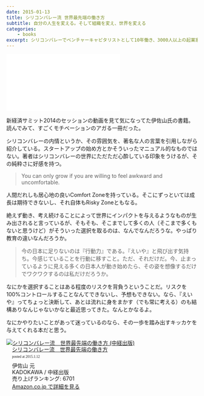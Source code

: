 ```yaml
---
date: 2015-01-13
title: シリコンバレー流 世界最先端の働き方
subtitle: 自分の人生を変える。そして組織を変え、世界を変える
categories: 
    - books
excerpt: シリコンバレーでベンチャーキャピタリストとして10年働き、3000人以上の起業家と出会ってきた著者・伊佐山元氏が語る世界最先端の地の「働き方」、「生き方」の“流儀"。
---
```


<div class="fluid"><iframe src="//www.youtube-nocookie.com/embed/JGnqfdLeViI?list=PLgMTwkOhq4nIrfKV9hbaX_qIvlZ9I378j" frameborder="0" allowfullscreen></iframe></div>

新経済サミット2014のセッションの動画を見て気になってた伊佐山氏の書籍。読んでみて、すごくモチベーションのアガる一冊だった。

シリコンバレーの内情というか、その雰囲気を、著名な人の言葉を引用しながら紹介している。スタートアップの始め方とかそういったマニュアル的なものではない。著者はシリコンバレーの世界にただただ心酔している印象をうけるが、その純粋さに好感を持つ。

> You can only grow if you are willing to feel awkward and uncomfortable.

人間だれしも居心地の良いComfort Zoneを持っている。そこにずっといては成長は期待できないし、それ自体もRisky Zoneともなる。

絶えず動き、考え続けることによって世界にインパクトを与えるようなものが生み出されると言っているが、そもそも、そこまでして多くの人（そこまで多くもないと思うけど）がそういった選択を取るのは、なんでなんだろうな。やっぱり教育の違いなんだろうか。

> 今の日本に足りないのは『行動力』である。『えいや』と飛び出す気持ち。今感じていることを行動に移すこと。ただ、それだけだ。今、止まっているように見える多くの日本人が動き始めたら、その姿を想像するだけでワクワクするのは私だけだろうか。

なにかを選択することはある程度のリスクを背負うということだ。リスクを100%コントロールすることなんてできないし、予想もできない。なら、『えいや』ってちょっと決断して、あとは流れに身をまかす（でも常に考える）のも結構ありなんじゃないかなと最近思ってきた。なんとかなるよ。

なにかやりたいことがあって迷っているのなら、その一歩を踏み出すキッカケを与えてくれる本だと思う。

<div class="azlink-box"><div class="azlink-image" style="float:left"><a href="http://www.amazon.co.jp/exec/obidos/ASIN/B00EL2CSIA/warikiru-22/" name="azlinklink" target="_blank"><img src="http://ecx.images-amazon.com/images/I/41TlkdZE9mL._SL160_.jpg" alt="シリコンバレー流　世界最先端の働き方 (中経出版)" style="border:none" /></a></div><div class="azlink-info" style="float:left;margin-left:15px;line-height:120%"><div class="azlink-name" style="margin-bottom:10px;line-height:120%"><a href="http://www.amazon.co.jp/exec/obidos/ASIN/B00EL2CSIA/warikiru-22/" name="azlinklink" target="_blank">シリコンバレー流　世界最先端の働き方</a><div class="azlink-powered-date" style="font-size:7pt;margin-top:5px;font-family:verdana;line-height:120%">posted at 2015.1.12</div></div><div class="azlink-detail">伊佐山 元<br />KADOKAWA / 中経出版<br />売り上げランキング: 6701<br /></div><div class="azlink-link" style="margin-top:5px"><a href="http://www.amazon.co.jp/exec/obidos/ASIN/B00EL2CSIA/warikiru-22/" target="_blank">Amazon.co.jp で詳細を見る</a></div></div><div class="azlink-footer" style="clear:left"></div></div>

